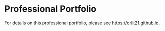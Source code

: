 # Professional Portfolio

For details on this professional portfolio, please see https://orlit21.github.io.
